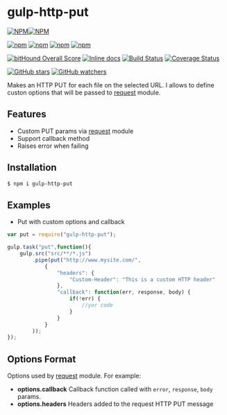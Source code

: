 # gulp-http-put 

[![NPM](https://nodei.co/npm/gulp-http-put.png?downloads=true&downloadRank=true&stars=true)][npm-url][![NPM](https://nodei.co/npm-dl/gulp-http-put.png?height=3&months=6)][npm-url]

[![npm](https://img.shields.io/npm/v/gulp-http-put.svg)][npm-url] [![npm](https://img.shields.io/npm/dm/gulp-http-put.svg)][npm-url] [![npm](https://david-dm.org/gjurgens/gulp-http-put.svg)][npm-url] [![npm](https://img.shields.io/npm/l/gulp-http-put.svg)][npm-url]

[![bitHound Overall Score](https://www.bithound.io/github/gjurgens/gulp-http-put/badges/score.svg)](https://www.bithound.io/github/gjurgens/gulp-http-put) [![Inline docs](http://inch-ci.org/github/gjurgens/gulp-http-put.svg?branch=master)](http://inch-ci.org/github/gjurgens/gulp-http-put) [![Build Status](https://travis-ci.org/gjurgens/gulp-http-put.svg?branch=master)](https://travis-ci.org/gjurgens/gulp-http-put) [![Coverage Status](https://coveralls.io/repos/github/gjurgens/gulp-http-put/badge.svg?branch=master)](https://coveralls.io/github/gjurgens/gulp-http-put?branch=master)

[![GitHub stars](https://img.shields.io/github/stars/gjurgens/gulp-http-put.svg?style=social&label=Star)](https://github.com/gjurgens/gulp-http-put/stargazers) [![GitHub watchers](https://img.shields.io/github/watchers/gjurgens/gulp-http-put.svg?style=social&label=Watch)](https://github.com/gjurgens/gulp-http-put/subscription)

[npm-url]: https://npmjs.org/package/gulp-http-put
Makes an HTTP PUT for each file on the selected URL. I allows to define custon options that will be passed to [request](https://github.com/request/request) module.

## Features

* Custom PUT params via [request](https://github.com/request/request) module
* Support callback method
* Raises error when failing

## Installation

```bash
$ npm i gulp-http-put
```

## Examples

* Put with custom options and callback

```js
var put = require("gulp-http-put");

gulp.task("put",function(){
    gulp.src("src/**/*.js")
        .pipe(put("http://www.mysite.com/",
			{
				"headers": {
                	"Custom-Header": "This is a custom HTTP header"
                },
                "callback": function(err, response, body) {
					if(!err) {
					    //yor code
					}
				}
			}
        ));
});
```


## Options Format
Options used by [request](https://github.com/request/request) module. For example:
* **options.callback** Callback function called with `error`, `response`, `body` params.
* **options.headers** Headers added to the request HTTP PUT message